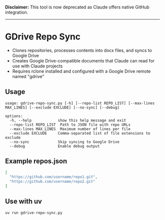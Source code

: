 **Disclaimer:** This tool is now deprecated as Claude offers native GitHub integration.

---

# GDrive Repo Sync

- Clones repositories, processes contents into docx files, and syncs to Google Drive
- Creates Google Drive-compatible documents that Claude can read for use with Claude projects
- Requires rclone installed and configured with a Google Drive remote named "gdrive"

## Usage
```
usage: gdrive-repo-sync.py [-h] [--repo-list REPO_LIST] [--max-lines MAX_LINES] [--exclude EXCLUDE] [--no-sync] [--debug]

options:
  -h, --help            show this help message and exit
  --repo-list REPO_LIST  Path to JSON file with repo URLs
  --max-lines MAX_LINES  Maximum number of lines per file
  --exclude EXCLUDE     Comma-separated list of file extensions to exclude
  --no-sync             Skip syncing to Google Drive
  --debug               Enable debug output
```

## Example repos.json
```json
[
  "https://github.com/username/repo1.git",
  "https://github.com/username/repo2.git"
]
```

## Use with uv

```bash
uv run gdrive-repo-sync.py
```
